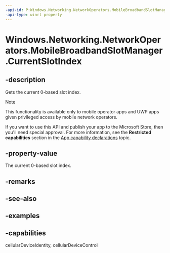 ```yaml
---
-api-id: P:Windows.Networking.NetworkOperators.MobileBroadbandSlotManager.CurrentSlotIndex
-api-type: winrt property
---
```


# Windows.Networking.NetworkOperators.MobileBroadbandSlotManager.CurrentSlotIndex

<!--
public int CurrentSlotIndex { get; }
-->

## -description
    
Gets the current 0-based slot index.

> [!NOTE]
> This functionality is available only to mobile operator apps and UWP apps given privileged access by mobile network operators.
> 
> If you want to use this API and publish your app to the Microsoft Store, then you'll need special approval. For more information, see the **Restricted capabilities** section in the [App capability declarations](/windows/uwp/packaging/app-capability-declarations#restricted-capabilities) topic.

## -property-value

The current 0-based slot index.

## -remarks

## -see-also

## -examples

## -capabilities
cellularDeviceIdentity, cellularDeviceControl
